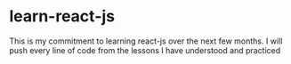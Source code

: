 # learn-react-js
This is my commitment to learning react-js over the next few months. I will push every line of code from the lessons I have understood and practiced
